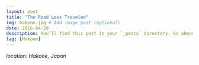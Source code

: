 ```yaml
---
layout: post
title: "The Road Less Traveled"
img: hakone.jpg # Add image post (optional)
date: 2016-04-29
description: You’ll find this post in your `_posts` directory. Go ahead and edit it and re-build the site to see your changes. # Add post description (optional)
tag: [Hakone]
---
```


*location: Hakone, Japan*
